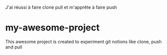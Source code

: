 J'ai réussi à faire clone pull et m'apprête à faire push 

# my-awesome-project

This awesome project is created to experiment git notions like clone, push and pull

